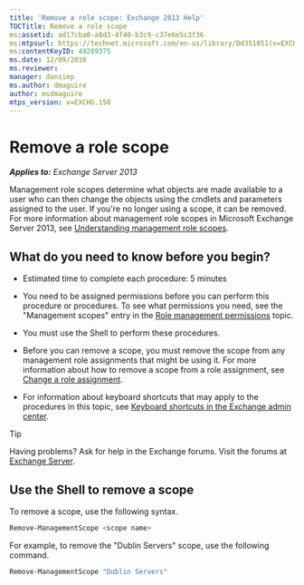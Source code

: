 ```yaml
---
title: 'Remove a role scope: Exchange 2013 Help'
TOCTitle: Remove a role scope
ms:assetid: ad17cba0-a8d3-4f40-b3c9-c37e6e5c3f36
ms:mtpsurl: https://technet.microsoft.com/en-us/library/Dd351051(v=EXCHG.150)
ms:contentKeyID: 49289375
ms.date: 12/09/2016
ms.reviewer: 
manager: dansimp
ms.author: dmaguire
author: msdmaguire
mtps_version: v=EXCHG.150
---
```


# Remove a role scope

_**Applies to:** Exchange Server 2013_

Management role scopes determine what objects are made available to a user who can then change the objects using the cmdlets and parameters assigned to the user. If you're no longer using a scope, it can be removed. For more information about management role scopes in Microsoft Exchange Server 2013, see [Understanding management role scopes](understanding-management-role-scopes-exchange-2013-help.md).

## What do you need to know before you begin?

  - Estimated time to complete each procedure: 5 minutes

  - You need to be assigned permissions before you can perform this procedure or procedures. To see what permissions you need, see the "Management scopes" entry in the [Role management permissions](role-management-permissions-exchange-2013-help.md) topic.

  - You must use the Shell to perform these procedures.

  - Before you can remove a scope, you must remove the scope from any management role assignments that might be using it. For more information about how to remove a scope from a role assignment, see [Change a role assignment](change-a-role-assignment-exchange-2013-help.md).

  - For information about keyboard shortcuts that may apply to the procedures in this topic, see [Keyboard shortcuts in the Exchange admin center](keyboard-shortcuts-in-the-exchange-admin-center-2013-help.md).

> [!TIP]
> Having problems? Ask for help in the Exchange forums. Visit the forums at <A href="https://go.microsoft.com/fwlink/p/?linkid=60612">Exchange Server</A>.

## Use the Shell to remove a scope

To remove a scope, use the following syntax.

```powershell
Remove-ManagementScope <scope name>
```

For example, to remove the "Dublin Servers" scope, use the following command.

```powershell
Remove-ManagementScope "Dublin Servers"
```
